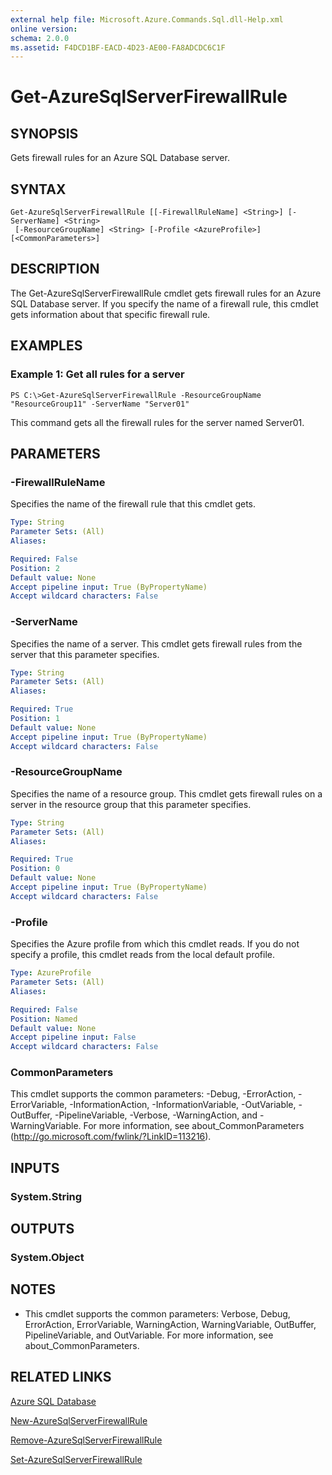 ```yaml
---
external help file: Microsoft.Azure.Commands.Sql.dll-Help.xml
online version: 
schema: 2.0.0
ms.assetid: F4DCD1BF-EACD-4D23-AE00-FA8ADCDC6C1F
---
```


# Get-AzureSqlServerFirewallRule

## SYNOPSIS
Gets firewall rules for an Azure SQL Database server.

## SYNTAX

```
Get-AzureSqlServerFirewallRule [[-FirewallRuleName] <String>] [-ServerName] <String>
 [-ResourceGroupName] <String> [-Profile <AzureProfile>] [<CommonParameters>]
```

## DESCRIPTION
The Get-AzureSqlServerFirewallRule cmdlet gets firewall rules for an Azure SQL Database server.
If you specify the name of a firewall rule, this cmdlet gets information about that specific firewall rule.

## EXAMPLES

### Example 1: Get all rules for a server
```
PS C:\>Get-AzureSqlServerFirewallRule -ResourceGroupName "ResourceGroup11" -ServerName "Server01"
```

This command gets all the firewall rules for the server named Server01.

## PARAMETERS

### -FirewallRuleName
Specifies the name of the firewall rule that this cmdlet gets.

```yaml
Type: String
Parameter Sets: (All)
Aliases: 

Required: False
Position: 2
Default value: None
Accept pipeline input: True (ByPropertyName)
Accept wildcard characters: False
```

### -ServerName
Specifies the name of a server.
This cmdlet gets firewall rules from the server that this parameter specifies.

```yaml
Type: String
Parameter Sets: (All)
Aliases: 

Required: True
Position: 1
Default value: None
Accept pipeline input: True (ByPropertyName)
Accept wildcard characters: False
```

### -ResourceGroupName
Specifies the name of a resource group.
This cmdlet gets firewall rules on a server in the resource group that this parameter specifies.

```yaml
Type: String
Parameter Sets: (All)
Aliases: 

Required: True
Position: 0
Default value: None
Accept pipeline input: True (ByPropertyName)
Accept wildcard characters: False
```

### -Profile
Specifies the Azure profile from which this cmdlet reads.
If you do not specify a profile, this cmdlet reads from the local default profile.

```yaml
Type: AzureProfile
Parameter Sets: (All)
Aliases: 

Required: False
Position: Named
Default value: None
Accept pipeline input: False
Accept wildcard characters: False
```

### CommonParameters
This cmdlet supports the common parameters: -Debug, -ErrorAction, -ErrorVariable, -InformationAction, -InformationVariable, -OutVariable, -OutBuffer, -PipelineVariable, -Verbose, -WarningAction, and -WarningVariable. For more information, see about_CommonParameters (http://go.microsoft.com/fwlink/?LinkID=113216).

## INPUTS

### System.String

## OUTPUTS

### System.Object

## NOTES
* This cmdlet supports the common parameters: Verbose, Debug, ErrorAction, ErrorVariable, WarningAction, WarningVariable, OutBuffer, PipelineVariable, and OutVariable. For more information, see about_CommonParameters.

## RELATED LINKS

[Azure SQL Database]()

[New-AzureSqlServerFirewallRule]()

[Remove-AzureSqlServerFirewallRule]()

[Set-AzureSqlServerFirewallRule]()


